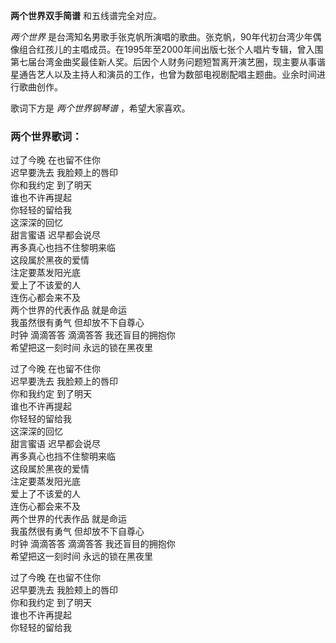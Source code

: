 

**两个世界双手简谱** 和五线谱完全对应。

_两个世界_
是台湾知名男歌手张克帆所演唱的歌曲。张克帆，90年代初台湾少年偶像组合红孩儿的主唱成员。在1995年至2000年间出版七张个人唱片专辑，曾入围第七届台湾金曲奖最佳新人奖。后因个人财务问题短暂离开演艺圈，现主要从事谐星通告艺人以及主持人和演员的工作，也曾为数部电视剧配唱主题曲。业余时间进行歌曲创作。

歌词下方是 _两个世界钢琴谱_ ，希望大家喜欢。

### 两个世界歌词：

过了今晚 在也留不住你  
迟早要洗去 我脸颊上的唇印  
你和我约定 到了明天  
谁也不许再提起  
你轻轻的留给我  
这深深的回忆  
甜言蜜语 迟早都会说尽  
再多真心也挡不住黎明来临  
这段属於黑夜的爱情  
注定要蒸发阳光底  
爱上了不该爱的人  
连伤心都会来不及  
两个世界的代表作品 就是命运  
我虽然很有勇气 但却放不下自尊心  
时钟 滴滴答答 滴滴答答 我还盲目的拥抱你  
希望把这一刻时间 永远的锁在黑夜里

过了今晚 在也留不住你  
迟早要洗去 我脸颊上的唇印  
你和我约定 到了明天  
谁也不许再提起  
你轻轻的留给我  
这深深的回忆  
甜言蜜语 迟早都会说尽  
再多真心也挡不住黎明来临  
这段属於黑夜的爱情  
注定要蒸发阳光底  
爱上了不该爱的人  
连伤心都会来不及  
两个世界的代表作品 就是命运  
我虽然很有勇气 但却放不下自尊心  
时钟 滴滴答答 滴滴答答 我还盲目的拥抱你  
希望把这一刻时间 永远的锁在黑夜里

过了今晚 在也留不住你  
迟早要洗去 我脸颊上的唇印  
你和我约定 到了明天  
谁也不许再提起  
你轻轻的留给我

